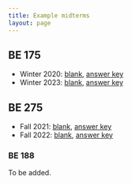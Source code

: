 ```yaml
---
title: Example midterms
layout: page
---
```


## BE 175

- Winter 2020: [blank](../ex-midterm-files/20W.pdf), [answer key](../ex-midterm-files/20W-key.pdf)
- Winter 2023: [blank](../ex-midterm-files/23W.pdf), [answer key](../ex-midterm-files/23W-key.pdf)

## BE 275

- Fall 2021: [blank](../ex-midterm-files/F21.pdf), [answer key](../ex-midterm-files/F21-key.pdf)
- Fall 2022: [blank](../ex-midterm-files/F22.pdf), [answer key](../ex-midterm-files/F22-key.pdf)

### BE 188

To be added.
